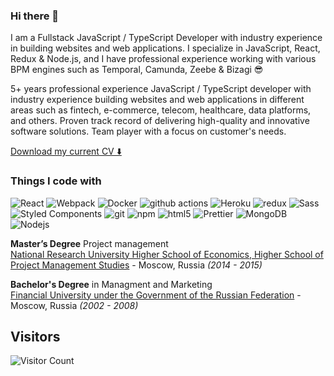 ### Hi there 👋 

I am a Fullstack JavaScript / TypeScript Developer with industry experience in building websites and web applications. I specialize in JavaScript, React, Redux & Node.js, and I have professional experience working with various BPM engines such as Temporal, Camunda, Zeebe & Bizagi 😎

5+ years professional experience JavaScript / TypeScript developer with industry experience building websites and web applications in different areas such as fintech, e-commerce, telecom, healthcare, data platforms, and others.
Proven track record of delivering high-quality and innovative software solutions. Team player with a focus on customer's needs.


[Download my current CV ⬇️](https://github.com/AlexSKuznetsov/AlexSKuznetsov/raw/master/CV_Alexander_Kuznetsov.pdf)


<h3>Things I code with</h3>
<p>
  <img alt="React" src="https://img.shields.io/badge/-React-45b8d8?style=flat-square&logo=react&logoColor=white" />
  <img alt="Webpack" src="https://img.shields.io/badge/-Webpack-8DD6F9?style=flat-square&logo=webpack&logoColor=white" /> 
  <img alt="Docker" src="https://img.shields.io/badge/-Docker-46a2f1?style=flat-square&logo=docker&logoColor=white" />
  <img alt="github actions" src="https://img.shields.io/badge/-Github_Actions-2088FF?style=flat-square&logo=github-actions&logoColor=white" />
  <img alt="Heroku" src="https://img.shields.io/badge/-Heroku-430098?style=flat-square&logo=heroku&logoColor=white" />
  <img alt="redux" src="https://img.shields.io/badge/-Redux-764ABC?style=flat-square&logo=redux&logoColor=white" />
  <img alt="Sass" src="https://img.shields.io/badge/-Sass-CC6699?style=flat-square&logo=sass&logoColor=white" />
  <img alt="Styled Components" src="https://img.shields.io/badge/-Styled_Components-db7092?style=flat-square&logo=styled-components&logoColor=white" />
  <img alt="git" src="https://img.shields.io/badge/-Git-F05032?style=flat-square&logo=git&logoColor=white" />
  <img alt="npm" src="https://img.shields.io/badge/-NPM-CB3837?style=flat-square&logo=npm&logoColor=white" />
  <img alt="html5" src="https://img.shields.io/badge/-HTML5-E34F26?style=flat-square&logo=html5&logoColor=white" />
  <img alt="Prettier" src="https://img.shields.io/badge/-Prettier-F7B93E?style=flat-square&logo=prettier&logoColor=white" />
  <img alt="MongoDB" src="https://img.shields.io/badge/-MongoDB-13aa52?style=flat-square&logo=mongodb&logoColor=white" />
  <img alt="Nodejs" src="https://img.shields.io/badge/-Nodejs-43853d?style=flat-square&logo=Node.js&logoColor=white" />
</p>



**Master’s Degree** Project management<br>
[National Research University Higher School of Economics, Higher School of Project Management Studies](https://pm.hse.ru/studentsinfo) - Moscow, Russia _(2014 - 2015)_

**Bachelor's Degree** in Managment and Marketing<br>
[Financial University under the Government of the Russian Federation](https://en.fa.ru/about/) - Moscow, Russia _(2002 - 2008)_

## Visitors

![Visitor Count](https://profile-counter.glitch.me/{AlexSKuznetsov}/count.svg)
